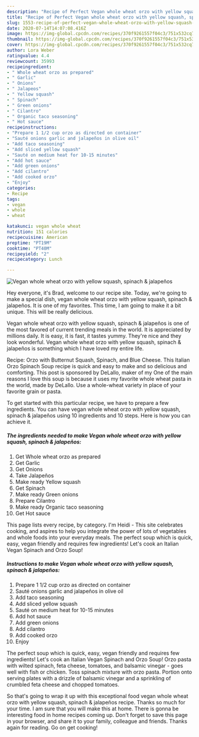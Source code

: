 ```yaml
---
description: "Recipe of Perfect Vegan whole wheat orzo with yellow squash, spinach &amp;amp; jalapeños"
title: "Recipe of Perfect Vegan whole wheat orzo with yellow squash, spinach &amp;amp; jalapeños"
slug: 1553-recipe-of-perfect-vegan-whole-wheat-orzo-with-yellow-squash-spinach-and-amp-jalapenos
date: 2020-07-14T14:07:08.416Z
image: https://img-global.cpcdn.com/recipes/370f9261557f04c3/751x532cq70/vegan-whole-wheat-orzo-with-yellow-squash-spinach-jalapenos-recipe-main-photo.jpg
thumbnail: https://img-global.cpcdn.com/recipes/370f9261557f04c3/751x532cq70/vegan-whole-wheat-orzo-with-yellow-squash-spinach-jalapenos-recipe-main-photo.jpg
cover: https://img-global.cpcdn.com/recipes/370f9261557f04c3/751x532cq70/vegan-whole-wheat-orzo-with-yellow-squash-spinach-jalapenos-recipe-main-photo.jpg
author: Lora Weber
ratingvalue: 4.4
reviewcount: 35993
recipeingredient:
- " Whole wheat orzo as prepared"
- " Garlic"
- " Onions"
- " Jalapeos"
- " Yellow squash"
- " Spinach"
- " Green onions"
- " Cilantro"
- " Organic taco seasoning"
- " Hot sauce"
recipeinstructions:
- "Prepare 1 1/2 cup orzo as directed on container"
- "Sauté onions garlic and jalapeños in olive oil"
- "Add taco seasoning"
- "Add sliced yellow squash"
- "Sauté on medium heat for 10-15 minutes"
- "Add hot sauce"
- "Add green onions"
- "Add cilantro"
- "Add cooked orzo"
- "Enjoy"
categories:
- Recipe
tags:
- vegan
- whole
- wheat

katakunci: vegan whole wheat 
nutrition: 151 calories
recipecuisine: American
preptime: "PT19M"
cooktime: "PT40M"
recipeyield: "2"
recipecategory: Lunch

---
```



![Vegan whole wheat orzo with yellow squash, spinach &amp; jalapeños](https://img-global.cpcdn.com/recipes/370f9261557f04c3/751x532cq70/vegan-whole-wheat-orzo-with-yellow-squash-spinach-jalapenos-recipe-main-photo.jpg)

Hey everyone, it's Brad, welcome to our recipe site. Today, we're going to make a special dish, vegan whole wheat orzo with yellow squash, spinach &amp; jalapeños. It is one of my favorites. This time, I am going to make it a bit unique. This will be really delicious.

Vegan whole wheat orzo with yellow squash, spinach &amp; jalapeños is one of the most favored of current trending meals in the world. It is appreciated by millions daily. It is easy, it is fast, it tastes yummy. They're nice and they look wonderful. Vegan whole wheat orzo with yellow squash, spinach &amp; jalapeños is something which I have loved my entire life.

Recipe: Orzo with Butternut Squash, Spinach, and Blue Cheese. This Italian Orzo Spinach Soup recipe is quick and easy to make and so delicious and comforting. This post is sponsored by DeLallo, maker of my One of the main reasons I love this soup is because it uses my favorite whole wheat pasta in the world, made by DeLallo. Use a whole-wheat variety in place of your favorite grain or pasta.


To get started with this particular recipe, we have to prepare a few ingredients. You can have vegan whole wheat orzo with yellow squash, spinach &amp; jalapeños using 10 ingredients and 10 steps. Here is how you can achieve it.

<!--inarticleads1-->

##### The ingredients needed to make Vegan whole wheat orzo with yellow squash, spinach &amp; jalapeños:

1. Get  Whole wheat orzo as prepared
1. Get  Garlic
1. Get  Onions
1. Take  Jalapeños
1. Make ready  Yellow squash
1. Get  Spinach
1. Make ready  Green onions
1. Prepare  Cilantro
1. Make ready  Organic taco seasoning
1. Get  Hot sauce


This page lists every recipe, by category. I&#39;m Heidi - This site celebrates cooking, and aspires to help you integrate the power of lots of vegetables and whole foods into your everyday meals. The perfect soup which is quick, easy, vegan friendly and requires few ingredients! Let&#39;s cook an Italian Vegan Spinach and Orzo Soup! 

<!--inarticleads2-->

##### Instructions to make Vegan whole wheat orzo with yellow squash, spinach &amp; jalapeños:

1. Prepare 1 1/2 cup orzo as directed on container
1. Sauté onions garlic and jalapeños in olive oil
1. Add taco seasoning
1. Add sliced yellow squash
1. Sauté on medium heat for 10-15 minutes
1. Add hot sauce
1. Add green onions
1. Add cilantro
1. Add cooked orzo
1. Enjoy


The perfect soup which is quick, easy, vegan friendly and requires few ingredients! Let&#39;s cook an Italian Vegan Spinach and Orzo Soup! Orzo pasta with wilted spinach, feta cheese, tomatoes, and balsamic vinegar - goes well with fish or chicken. Toss spinach mixture with orzo pasta. Portion onto serving plates with a drizzle of balsamic vinegar and a sprinkling of crumbled feta cheese and chopped tomatoes. 

So that's going to wrap it up with this exceptional food vegan whole wheat orzo with yellow squash, spinach &amp; jalapeños recipe. Thanks so much for your time. I am sure that you will make this at home. There is gonna be interesting food in home recipes coming up. Don't forget to save this page in your browser, and share it to your family, colleague and friends. Thanks again for reading. Go on get cooking!
